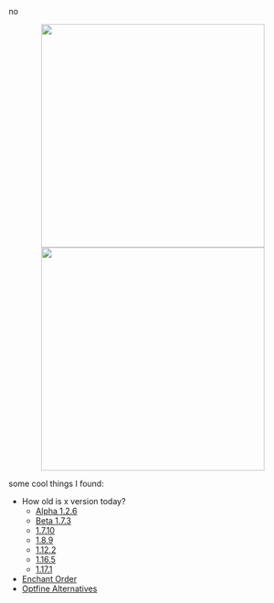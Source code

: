 no<div align="center">
    <img width="391" src= "https://github-readme-stats.vercel.app/api?username=ManInMyVan&show=reviews,prs_merged&include_all_commits=true&hide=contribs&show_icons=true&hide_border=true&theme=transparent">
    <img width="391" src="https://github-readme-stats.vercel.app/api/top-langs/?username=ManInMyVan&layout=compact&theme=transparent&hide_border=true">
</div>

some cool things I found:
- How old is x version today?
  - [Alpha 1.2.6](https://howoldisminecraft.today/a1.2.6)
  - [Beta 1.7.3](https://howoldisminecraft.today/b1.7.3)
  - [1.7.10](https://howoldisminecraft.today/1.7.10)
  - [1.8.9](https://howoldisminecraft.today/1.8.9)
  - [1.12.2](https://howoldisminecraft.today/1.12.2)
  - [1.16.5](https://howoldisminecraft.today/1.16.5)
  - [1.17.1](https://howoldisminecraft.today/1.17.1)
 - [Enchant Order](https://iamcal.github.io/enchant-order/)
 - [Optfine Alternatives](https://optifine.alternatives.lambdaurora.dev/)
